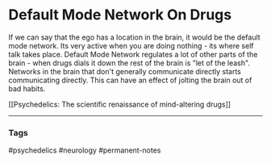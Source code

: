 # Default Mode Network On Drugs

If we can say that the ego has a location in the brain, it would be the default mode network. Its very active when you are doing nothing - its where self talk takes place. Default Mode Network regulates a lot of other parts of the brain - when drugs dials it down the rest of the brain is "let of the leash". Networks in the brain that don't generally communicate directly starts communicating directly. This can have an effect of jolting the brain out of bad habits.

[[Psychedelics: The scientific renaissance of mind-altering drugs]]

---
### Tags
#psychedelics #neurology #permanent-notes
